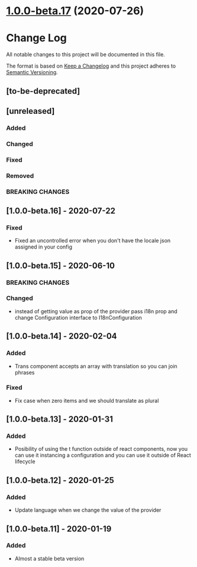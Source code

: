 # [1.0.0-beta.17](https://github.com/gabrielseco/react-translate/compare/v1.0.0-beta.16...v1.0.0-beta.17) (2020-07-26)



# Change Log
All notable changes to this project will be documented in this file.

The format is based on [Keep a Changelog](http://keepachangelog.com/)
and this project adheres to [Semantic Versioning](http://semver.org/).

## [to-be-deprecated]

## [unreleased]
### Added
### Changed
### Fixed
### Removed
### BREAKING CHANGES

## [1.0.0-beta.16] - 2020-07-22
### Fixed
  - Fixed an uncontrolled error when you don't have the locale json assigned in your config

## [1.0.0-beta.15] - 2020-06-10
### BREAKING CHANGES
### Changed
  - instead of getting value as prop of the provider pass i18n prop and change Configuration interface to I18nConfiguration

## [1.0.0-beta.14] - 2020-02-04
### Added
  - Trans component accepts an array with translation so you can join phrases

### Fixed
  - Fix case when zero items and we should translate as plural

## [1.0.0-beta.13] - 2020-01-31
### Added
  - Posibility of using the t function outside of react components, now you can use it instancing a configuration and you can use it outside of React lifecycle

## [1.0.0-beta.12] - 2020-01-25

### Added
  - Update language when we change the value of the provider
 
## [1.0.0-beta.11] - 2020-01-19

### Added
  - Almost a stable beta version
